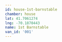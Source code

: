 ```yaml
---
id: house-1st-barnstable
chamber: house
lat: 41.7061274
lng: -70.1870443
name: 1st Barnstable
van_id: '001'
---
```

